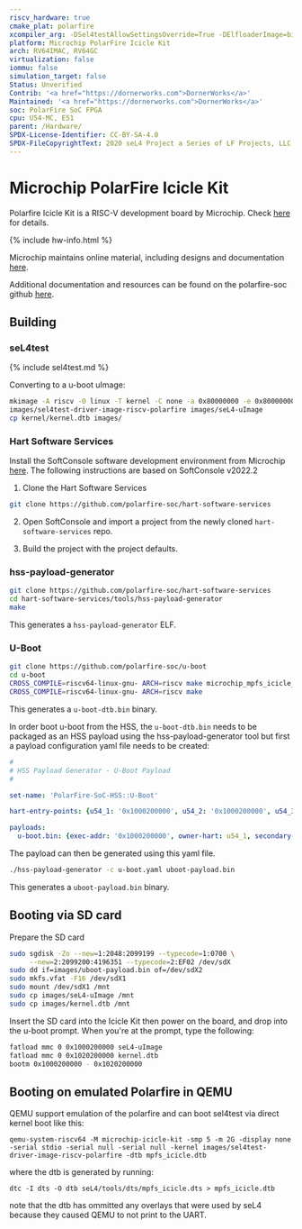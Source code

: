 ```yaml
---
riscv_hardware: true
cmake_plat: polarfire
xcompiler_arg: -DSel4testAllowSettingsOverride=True -DElfloaderImage=binary -DKernelVerificationBuild=OFF
platform: Microchip PolarFire Icicle Kit
arch: RV64IMAC, RV64GC
virtualization: false
iommu: false
simulation_target: false
Status: Unverified
Contrib: '<a href="https://dornerworks.com">DornerWorks</a>'
Maintained: '<a href="https://dornerworks.com">DornerWorks</a>'
soc: PolarFire SoC FPGA
cpu: U54-MC, E51
parent: /Hardware/
SPDX-License-Identifier: CC-BY-SA-4.0
SPDX-FileCopyrightText: 2020 seL4 Project a Series of LF Projects, LLC.
---
```


# Microchip PolarFire Icicle Kit

Polarfire Icicle Kit is a RISC-V development board by Microchip. Check
[here](https://www.microchip.com/en-us/development-tool/MPFS-ICICLE-KIT-ES) for details.

{% include hw-info.html %}

Microchip maintains online material, including designs and documentation
[here](https://www.microchip.com/en-us/products/fpgas-and-plds/system-on-chip-fpgas/polarfire-soc-fpgas#documentation).

Additional documentation and resources can be found on the polarfire-soc github
[here](https://github.com/polarfire-soc/).

## Building
### seL4test

{% include sel4test.md %}

Converting to a u-boot uImage:
```bash
mkimage -A riscv -O linux -T kernel -C none -a 0x80000000 -e 0x80000000 -n sel4test -d \
images/sel4test-driver-image-riscv-polarfire images/seL4-uImage
cp kernel/kernel.dtb images/
```

### Hart Software Services

Install the SoftConsole software development environment from Microchip
[here](https://www.microchip.com/en-us/products/fpgas-and-plds/fpga-and-soc-design-tools/soc-fpga/softconsole).
The following instructions are based on SoftConsole v2022.2

1. Clone the Hart Software Services
```bash
git clone https://github.com/polarfire-soc/hart-software-services
```

2. Open SoftConsole and import a project from the newly cloned `hart-software-services` repo.

3. Build the project with the project defaults.

### hss-payload-generator
```bash
git clone https://github.com/polarfire-soc/hart-software-services
cd hart-software-services/tools/hss-payload-generator
make
```

This generates a `hss-payload-generator` ELF.

### U-Boot
```bash
git clone https://github.com/polarfire-soc/u-boot
cd u-boot
CROSS_COMPILE=riscv64-linux-gnu- ARCH=riscv make microchip_mpfs_icicle_defconfig
CROSS_COMPILE=riscv64-linux-gnu- ARCH=riscv make
```

This generates a `u-boot-dtb.bin` binary.

In order boot u-boot from the HSS, the `u-boot-dtb.bin` needs to be packaged as an HSS payload using
the hss-payload-generator tool but first a payload configuration yaml file needs to be created:

```yaml
#
# HSS Payload Generator - U-Boot Payload
#

set-name: 'PolarFire-SoC-HSS::U-Boot'

hart-entry-points: {u54_1: '0x1000200000', u54_2: '0x1000200000', u54_3: '0x1000200000', u54_4: '0x1000200000'}

payloads:
  u-boot.bin: {exec-addr: '0x1000200000', owner-hart: u54_1, secondary-hart: u54_2, secondary-hart: u54_3, secondary-hart: u54_4, priv-mode: prv_s }

```

The payload can then be generated using this yaml file.
```bash
./hss-payload-generator -c u-boot.yaml uboot-payload.bin
```

This generates a `uboot-payload.bin` binary.

## Booting via SD card

Prepare the SD card
```sh
sudo sgdisk -Zo --new=1:2048:2099199 --typecode=1:0700 \
     --new=2:2099200:4196351 --typecode=2:EF02 /dev/sdX
sudo dd if=images/uboot-payload.bin of=/dev/sdX2
sudo mkfs.vfat -F16 /dev/sdX1
sudo mount /dev/sdX1 /mnt
sudo cp images/seL4-uImage /mnt
sudo cp images/kernel.dtb /mnt
```

Insert the SD card into the Icicle Kit then power on the board, and drop into the u-boot
prompt. When you're at the prompt, type the following:
```bash
fatload mmc 0 0x1000200000 seL4-uImage
fatload mmc 0 0x1020200000 kernel.dtb
bootm 0x1000200000 - 0x1020200000
```

## Booting on emulated Polarfire in QEMU

QEMU support emulation of the polarfire and can boot sel4test via direct kernel boot like this:

```
qemu-system-riscv64 -M microchip-icicle-kit -smp 5 -m 2G -display none -serial stdio -serial null -serial null -kernel images/sel4test-driver-image-riscv-polarfire -dtb mpfs_icicle.dtb
```

where the dtb is generated by running:

```
dtc -I dts -O dtb seL4/tools/dts/mpfs_icicle.dts > mpfs_icicle.dtb
```

note that the dtb has ommitted any overlays that were used by seL4 because they caused QEMU to not print to the UART.
